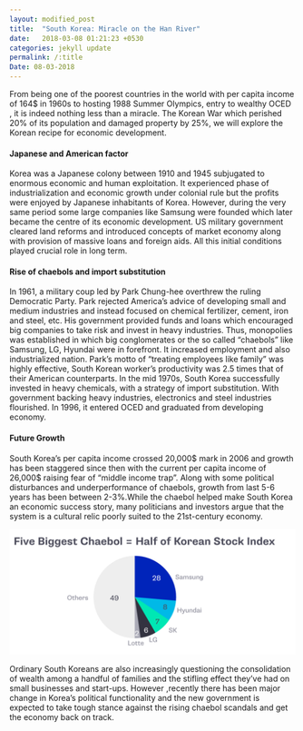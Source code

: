 ```yaml
---
layout: modified_post
title:  "South Korea: Miracle on the Han River"
date:   2018-03-08 01:21:23 +0530
categories: jekyll update
permalink: /:title
Date: 08-03-2018
---
```


From being one of the poorest countries in the world with per capita income of 164$ in 1960s to hosting 1988 Summer Olympics, entry to wealthy OCED , it is indeed nothing less than a miracle. The Korean War which perished 20% of its population and damaged property by 25%, we will explore the Korean recipe for economic development.

#### Japanese and American factor

Korea was a Japanese colony between 1910 and 1945 subjugated to enormous economic and human exploitation. It experienced phase of industrialization and economic growth under colonial rule but the profits were enjoyed by Japanese inhabitants of Korea. However, during the very same period some large companies like Samsung were founded which later became the centre of its economic development. US military government cleared land reforms and  introduced concepts of market economy along with provision of massive loans and foreign aids. All this initial conditions played crucial role in long term.

#### Rise of chaebols and import substitution

In 1961, a military coup led by Park Chung-hee overthrew the ruling Democratic Party. Park rejected America’s advice of developing small and medium industries and instead focused on chemical fertilizer, cement, iron and steel, etc. His government provided funds and loans which encouraged big companies to take risk and invest in heavy industries. Thus, monopolies was established in which big conglomerates or the so called “chaebols”  like Samsung, LG, Hyundai were in forefront. It increased employment and also industrialized nation. Park’s motto of “treating employees like family” was highly effective, South Korean worker’s productivity was 2.5 times that of their American counterparts. In the mid 1970s, South Korea successfully invested in heavy chemicals, with a strategy of import substitution. With government backing heavy industries, electronics and steel industries flourished. In 1996, it entered OCED and graduated from developing economy.

#### Future Growth

South Korea’s per capita income crossed 20,000$ mark in 2006 and growth has been staggered since then with the current per capita income of 26,000$ raising fear of “middle income trap”. Along with some political disturbances and underperformance of chaebols, growth from last 5-6 years has been between 2-3%.While the chaebol helped make South Korea an economic success story, many politicians and investors argue that the system is a cultural relic poorly suited to the 21st-century economy. 

![Price-income]( ./../assets/korean-chart.png)

Ordinary South Koreans are also increasingly questioning the consolidation of wealth among a handful of families and the stifling effect they’ve had on small businesses and start-ups. However ,recently there has been major change in Korea’s political functionality and the new government is expected to take tough stance against the rising chaebol scandals and get the economy back on track.